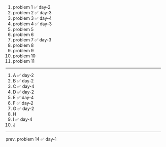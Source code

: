 1. problem 1    ✅ day-2
2. problem 2    ✅ day-3
3. problem 3    ✅ day-4
4. problem 4    ✅ day-3
5. problem 5
6. problem 6
7. problem 7    ✅ day-3
8. problem 8
9. problem 9
10. problem 10
11. problem 11

---

1. A ✅ day-2
2. B ✅ day-2 
3. C ✅ day-4
4. D ✅ day-2
5. E ✅ day-4
6. F ✅ day-2
7. G ✅ day-2
8. H
9. I ✅ day-4
10. J

--- 

prev. problem 14 ✅ day-1
